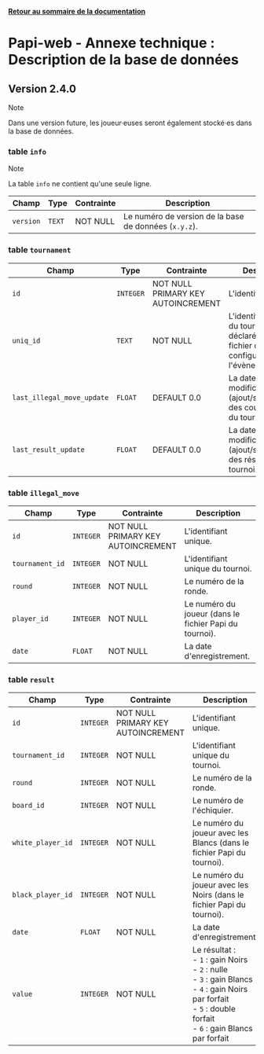 **[Retour au sommaire de la documentation](../README.md)**

# Papi-web - Annexe technique : Description de la base de données

## Version 2.4.0

> [!NOTE]
> Dans une version future, les joueur·euses seront également stocké·es dans la base de données.

### table `info`

> [!NOTE]
> La table `info` ne contient qu'une seule ligne.

| Champ     | Type    | Contrainte | Description                                           |
|-----------|---------|------------|-------------------------------------------------------|
| `version` | `TEXT`  | NOT NULL   | Le numéro de version de la base de données (`x.y.z`). |

### table `tournament`

| Champ                      | Type      | Contrainte                                 | Description                                                                                         |
|----------------------------|-----------|--------------------------------------------|-----------------------------------------------------------------------------------------------------|
| `id`                       | `INTEGER` | NOT NULL<br/>PRIMARY KEY<br/>AUTOINCREMENT | L'identifiant unique.                                                                               |
| `uniq_id`                  | `TEXT`    | NOT NULL                                   | L'identifiant textuel du tournoi (tel que déclaré dans le fichier de configuration de l'évènement). |
| `last_illegal_move_update` | `FLOAT`   | DEFAULT 0.0                                | La date de dernière modification (ajout/suppression) des coups illégaux du tournoi.                 |
| `last_result_update`       | `FLOAT`   | DEFAULT 0.0                                | La date de dernière modification (ajout/suppression) des résultats du tournoi.                      |

### table `illegal_move`

| Champ           | Type      | Contrainte                                 | Description                                            |
|-----------------|-----------|--------------------------------------------|--------------------------------------------------------|
| `id`            | `INTEGER` | NOT NULL<br/>PRIMARY KEY<br/>AUTOINCREMENT | L'identifiant unique.                                  |
| `tournament_id` | `INTEGER` | NOT NULL                                   | L'identifiant unique du tournoi.                       |
| `round`         | `INTEGER` | NOT NULL                                   | Le numéro de la ronde.                                 |
| `player_id`     | `INTEGER` | NOT NULL                                   | Le numéro du joueur (dans le fichier Papi du tournoi). |
| `date`          | `FLOAT`   | NOT NULL                                   | La date d'enregistrement.                              |

### table `result`

| Champ             | Type      | Contrainte                                 | Description                                                                                                                                                                      |
|-------------------|-----------|--------------------------------------------|----------------------------------------------------------------------------------------------------------------------------------------------------------------------------------|
| `id`              | `INTEGER` | NOT NULL<br/>PRIMARY KEY<br/>AUTOINCREMENT | L'identifiant unique.                                                                                                                                                            |
| `tournament_id`   | `INTEGER` | NOT NULL                                   | L'identifiant unique du tournoi.                                                                                                                                                 |
| `round`           | `INTEGER` | NOT NULL                                   | Le numéro de la ronde.                                                                                                                                                           |
| `board_id`        | `INTEGER` | NOT NULL                                   | Le numéro de l'échiquier.                                                                                                                                                        |
| `white_player_id` | `INTEGER` | NOT NULL                                   | Le numéro du joueur avec les Blancs (dans le fichier Papi du tournoi).                                                                                                           |
| `black_player_id` | `INTEGER` | NOT NULL                                   | Le numéro du joueur avec les Noirs (dans le fichier Papi du tournoi).                                                                                                            |
| `date`            | `FLOAT`   | NOT NULL                                   | La date d'enregistrement.                                                                                                                                                        |
| `value`           | `INTEGER` | NOT NULL                                   | Le résultat :<br/>- `1` : gain Noirs<br/>- `2` : nulle<br/>- `3` : gain Blancs<br/>- `4` : gain Noirs par forfait<br/>- `5` : double forfait<br/>- `6` : gain Blancs par forfait |
